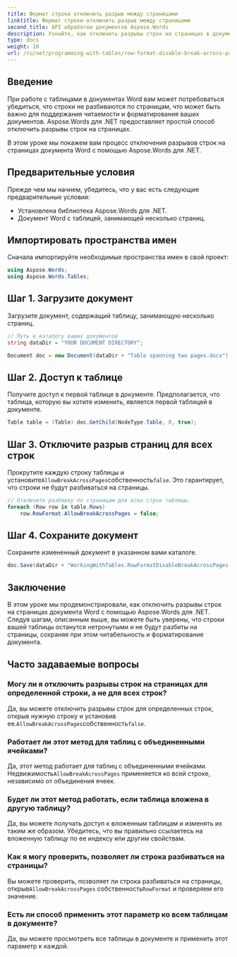 ```yaml
---
title: Формат строки отключить разрыв между страницами
linktitle: Формат строки отключить разрыв между страницами
second_title: API обработки документов Aspose.Words
description: Узнайте, как отключить разрывы строк на страницах в документах Word с помощью Aspose.Words для .NET, чтобы сохранить читаемость и форматирование таблиц.
type: docs
weight: 10
url: /ru/net/programming-with-tables/row-format-disable-break-across-pages/
---
```

## Введение

При работе с таблицами в документах Word вам может потребоваться убедиться, что строки не разбиваются по страницам, что может быть важно для поддержания читаемости и форматирования ваших документов. Aspose.Words для .NET предоставляет простой способ отключить разрывы строк на страницах.

В этом уроке мы покажем вам процесс отключения разрывов строк на страницах документа Word с помощью Aspose.Words для .NET.

## Предварительные условия

Прежде чем мы начнем, убедитесь, что у вас есть следующие предварительные условия:
- Установлена библиотека Aspose.Words для .NET.
- Документ Word с таблицей, занимающей несколько страниц.

## Импортировать пространства имен

Сначала импортируйте необходимые пространства имен в свой проект:

```csharp
using Aspose.Words;
using Aspose.Words.Tables;
```

## Шаг 1. Загрузите документ

Загрузите документ, содержащий таблицу, занимающую несколько страниц.

```csharp
// Путь к каталогу ваших документов
string dataDir = "YOUR DOCUMENT DIRECTORY";

Document doc = new Document(dataDir + "Table spanning two pages.docx");
```

## Шаг 2. Доступ к таблице

Получите доступ к первой таблице в документе. Предполагается, что таблица, которую вы хотите изменить, является первой таблицей в документе.

```csharp
Table table = (Table) doc.GetChild(NodeType.Table, 0, true);
```

## Шаг 3. Отключите разрыв страниц для всех строк

 Прокрутите каждую строку таблицы и установите`AllowBreakAcrossPages`собственность`false`. Это гарантирует, что строки не будут разбиваться на страницы.

```csharp
// Отключите разбивку по страницам для всех строк таблицы.
foreach (Row row in table.Rows)
    row.RowFormat.AllowBreakAcrossPages = false;
```

## Шаг 4. Сохраните документ

Сохраните измененный документ в указанном вами каталоге.

```csharp
doc.Save(dataDir + "WorkingWithTables.RowFormatDisableBreakAcrossPages.docx");
```

## Заключение

В этом уроке мы продемонстрировали, как отключить разрывы строк на страницах документа Word с помощью Aspose.Words для .NET. Следуя шагам, описанным выше, вы можете быть уверены, что строки вашей таблицы останутся нетронутыми и не будут разбиты на страницы, сохраняя при этом читабельность и форматирование документа.

## Часто задаваемые вопросы

### Могу ли я отключить разрывы строк на страницах для определенной строки, а не для всех строк?  
 Да, вы можете отключить разрывы строк для определенных строк, открыв нужную строку и установив ее.`AllowBreakAcrossPages`собственность`false`.

### Работает ли этот метод для таблиц с объединенными ячейками?  
 Да, этот метод работает для таблиц с объединенными ячейками. Недвижимость`AllowBreakAcrossPages` применяется ко всей строке, независимо от объединения ячеек.

### Будет ли этот метод работать, если таблица вложена в другую таблицу?  
Да, вы можете получать доступ к вложенным таблицам и изменять их таким же образом. Убедитесь, что вы правильно ссылаетесь на вложенную таблицу по ее индексу или другим свойствам.

### Как я могу проверить, позволяет ли строка разбиваться на страницы?  
 Вы можете проверить, позволяет ли строка разбиваться на страницы, открыв`AllowBreakAcrossPages` собственность`RowFormat` и проверяем его значение.

### Есть ли способ применить этот параметр ко всем таблицам в документе?  
Да, вы можете просмотреть все таблицы в документе и применить этот параметр к каждой.